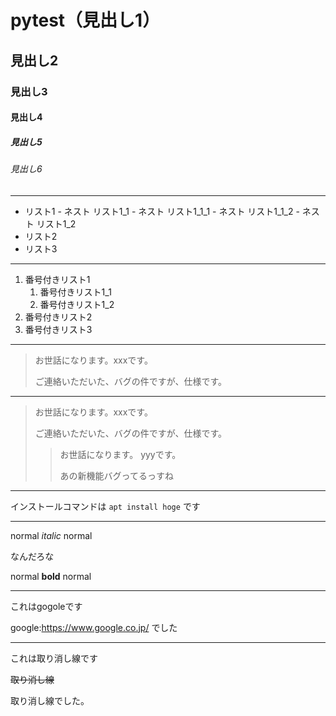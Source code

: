 # pytest（見出し1）

## 見出し2

### 見出し3

#### 見出し4

##### 見出し5

###### 見出し6

***

- リスト1
        - ネスト リスト1_1
            - ネスト リスト1_1_1
            - ネスト リスト1_1_2
        - ネスト リスト1_2
- リスト2
- リスト3

***

1. 番号付きリスト1
    1. 番号付きリスト1_1
    2. 番号付きリスト1_2
2. 番号付きリスト2
3. 番号付きリスト3

***

> お世話になります。xxxです。
>
> ご連絡いただいた、バグの件ですが、仕様です。

***

> お世話になります。xxxです。
>
> ご連絡いただいた、バグの件ですが、仕様です。
>> お世話になります。 yyyです。
>>
>> あの新機能バグってるっすね

***

インストールコマンドは `apt install hoge` です

***

normal *italic* normal

なんだろな

normal **bold** normal

***

これはgogoleです

google:https://www.google.co.jp/ でした

***
これは取り消し線です

~~取り消し線~~

取り消し線でした。
